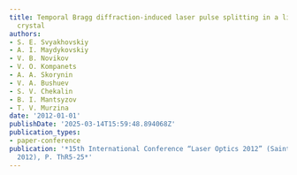 ```yaml
---
title: Temporal Bragg diffraction-induced laser pulse splitting in a linear photonic
  crystal
authors:
- S. E. Svyakhovskiy
- A. I. Maydykovskiy
- V. B. Novikov
- V. O. Kompanets
- A. A. Skorynin
- V. A. Bushuev
- S. V. Chekalin
- B. I. Mantsyzov
- T. V. Murzina
date: '2012-01-01'
publishDate: '2025-03-14T15:59:48.894068Z'
publication_types:
- paper-conference
publication: '*15th International Conference “Laser Optics 2012” (Saint-Petersburg,
  2012), P. ThR5-25*'
---
```

